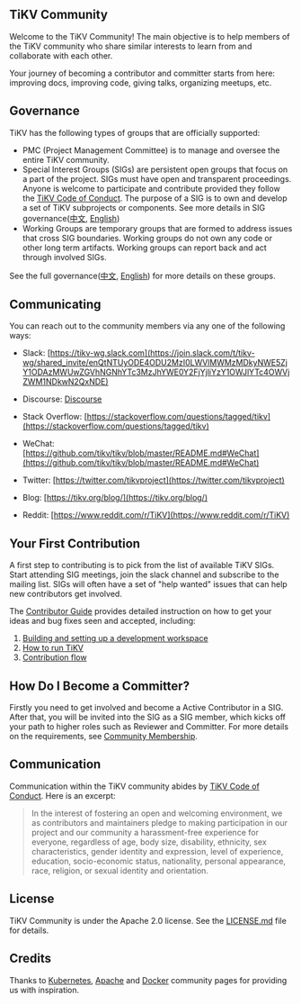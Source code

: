 ## TiKV Community

Welcome to the TiKV Community! The main objective is to help members of the TiKV community who share similar interests to learn from and collaborate with each other.

Your journey of becoming a contributor and committer starts from here: improving docs, improving code, giving talks, organizing meetups, etc.

## Governance

TiKV has the following types of groups that are officially supported:

+ PMC (Project Management Committee) is to manage and oversee the entire TiKV community.
+ Special Interest Groups (SIGs) are persistent open groups that focus on a part of the project. SIGs must have open and transparent proceedings. Anyone is welcome to participate and contribute provided they follow the [TiKV Code of Conduct](https://github.com/tikv/tikv/blob/master/CODE_OF_CONDUCT.md). The purpose of a SIG is to own and develop a set of TiKV subprojects or components. See more details in SIG governance([中文](/sig-governace/SIG-GOVERNACE-zh_CN.md), [English](/sig-governace/SIG-GOVERNACE.md))
+ Working Groups are temporary groups that are formed to address issues that cross SIG boundaries. Working groups do not own any code or other long term artifacts. Working groups can report back and act through involved SIGs.

See the full governance([中文](/GOVERNANCE-zh_CN.md), [English](/GOVERNANCE.md)) for more details on these groups.

## Communicating

You can reach out to the community members via any one of the following ways:

+ Slack: [https://tikv-wg.slack.com](https://join.slack.com/t/tikv-wg/shared_invite/enQtNTUyODE4ODU2MzI0LWVlMWMzMDkyNWE5ZjY1ODAzMWUwZGVhNGNhYTc3MzJhYWE0Y2FjYjliYzY1OWJlYTc4OWVjZWM1NDkwN2QxNDE)

+ Discourse: [Discourse](https://forum.tikv.org/c/tikv)

+ Stack Overflow: [https://stackoverflow.com/questions/tagged/tikv](https://stackoverflow.com/questions/tagged/tikv)

+ WeChat: [https://github.com/tikv/tikv/blob/master/README.md#WeChat](https://github.com/tikv/tikv/blob/master/README.md#WeChat)

+ Twitter: [https://twitter.com/tikvproject](https://twitter.com/tikvproject)

+ Blog: [https://tikv.org/blog/](https://tikv.org/blog/)

+ Reddit: [https://www.reddit.com/r/TiKV](https://www.reddit.com/r/TiKV)

## Your First Contribution

A first step to contributing is to pick from the list of available TiKV SIGs. Start attending SIG meetings, join the slack channel and subscribe to the mailing list. SIGs will often have a set of "help wanted" issues that can help new contributors get involved.

The [Contributor Guide](https://github.com/tikv/tikv/blob/master/CONTRIBUTING.md) provides detailed instruction on how to get your ideas and bug fixes seen and accepted, including:

1. [Building and setting up a development workspace](https://github.com/tikv/tikv/blob/master/CONTRIBUTING.md#building-and-setting-up-a-development-workspace)
2. [How to run TiKV](https://github.com/tikv/tikv/blob/master/CONTRIBUTING.md#running-tikv)
3. [Contribution flow](https://github.com/tikv/tikv/blob/master/CONTRIBUTING.md#contribution-flow)

## How Do I Become a Committer?

Firstly you need to get involved and become a Active Contributor in a SIG. After that, you will be invited into the SIG as a SIG member, which kicks off your path to higher roles such as Reviewer and Committer. For more details on the requirements, see [Community Membership](community-membership.md).

## Communication

Communication within the TiKV community abides by [TiKV Code of Conduct](https://github.com/tikv/tikv/blob/master/CODE_OF_CONDUCT.md). Here is an excerpt:

> In the interest of fostering an open and welcoming environment, we as contributors and maintainers pledge to making participation in our project and our community a harassment-free experience for everyone, regardless of age, body size, disability, ethnicity, sex characteristics, gender identity and expression, level of experience, education, socio-economic status, nationality, personal appearance, race, religion, or sexual identity and orientation.

## License

TiKV Community is under the Apache 2.0 license. See the [LICENSE.md](https://github.com/tikv/tikv/blob/master/LICENSE) file for details.

## Credits

Thanks to [Kubernetes](https://github.com/kubernetes/community), [Apache](http://activemq.apache.org/becoming-a-committer.html) and [Docker](https://github.com/docker/community) community pages for providing us with inspiration.
